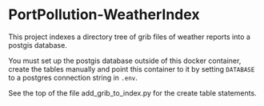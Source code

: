 # PortPollution-WeatherIndex

This project indexes a directory tree of grib files of weather reports into a postgis database.

You must set up the postgis database outside of this docker container, create the tables manually and point this container to it
by setting `DATABASE` to a postgres connection string in `.env`.

See the top of the file add_grib_to_index.py for the create table statements.
